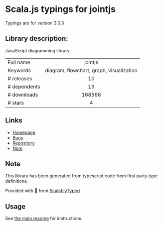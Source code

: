 
# Scala.js typings for jointjs

Typings are for version 3.0.3

## Library description:
JavaScript diagramming library

|                    |                 |
| ------------------ | :-------------: |
| Full name          | jointjs |
| Keywords           | diagram, flowchart, graph, visualization |
| # releases         | 10 |
| # dependents       | 19 |
| # downloads        | 168568 |
| # stars            | 4 |

## Links
- [Homepage](http://jointjs.com)
- [Bugs](https://github.com/clientIO/joint/issues)
- [Repository](https://github.com/clientIO/joint)
- [Npm](https://www.npmjs.com/package/jointjs)
    


## Note
This library has been generated from typescript code from first party type definitions.

Provided with :purple_heart: from [ScalablyTyped](https://github.com/oyvindberg/ScalablyTyped)

## Usage
See [the main readme](../../readme.md) for instructions.


